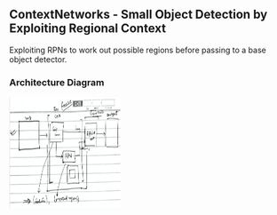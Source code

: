 ## ContextNetworks - Small Object Detection by Exploiting Regional Context

Exploiting RPNs to work out possible regions before passing to a base object detector.

### Architecture Diagram

<img src="img/arch.png" width="200" height="200" />
